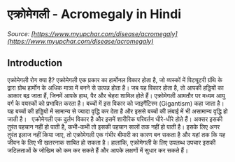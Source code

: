 # एक्रोमेगली - Acromegaly in Hindi
_Source: [https://www.myupchar.com/disease/acromegaly](https://www.myupchar.com/disease/acromegaly)_

## Introduction
एक्रोमेगली रोग क्या है?
एक्रोमेगली एक प्रकार का हार्मोनल विकार होता है, जो व्यस्कों में पिट्यूटरी ग्रंथि के द्वारा ग्रोथ हार्मोन के अधिक मात्रा में बनने से उत्पन्न होता है। जब यह विकार होता है, तो आपकी हड्डियों का आकार बढ़ जाता हैं, जिनमें आपके हाथ, पैर और चेहरा शामिल होते हैं। एक्रोमेगली आमतौर पर मध्यम आयु वर्ग के वयस्कों को प्रभावित करता है।
बच्चों में इस विकार को जाइगैंटिस्म (Gigantism) कहा जाता है। यह बच्चों की हड्डियों में सामान्य से ज्यादा वृद्धि कर देता है और इससे बच्चों की लंबाई में भी असामान्य वृद्धि हो जाती है।  
एक्रोमेगली एक दुर्लभ विकार है और इसमें शारीरिक परिवर्तन धीरे-धीरे होते हैं। अक्सर इसकी तुरंत पहचान नहीं हो पाती है, कभी-कभी तो इसकी पहचान सालों तक नहीं हो पाती है। इसके लिए अगर तुरंत इलाज नहीं किया जाए, तो एक्रोमेगली एक गंभीर बीमारी का कारण बन सकता है और यहां तक कि यह जीवन के लिए भी खतरनाक साबित हो सकता है। हालांकि, एक्रोमेगली के लिए उपलब्ध उपचार इसकी जटिलताओं के जोखिम को कम कर सकते हैं और आपके लक्षणों में सुधार कर सकते हैं।

